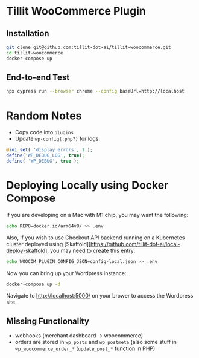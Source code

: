 # Tillit WooCommerce Plugin

## Installation

```bash
git clone git@github.com:tillit-dot-ai/tillit-woocommerce.git
cd tillit-woocommerce
docker-compose up
```

## End-to-end Test

```bash
npx cypress run --browser chrome --config baseUrl=http://localhost
```

# Random Notes

* Copy code into `plugins`
* Update `wp-config(.php?)` for logs:

```php
@ini_set( 'display_errors', 1 );
define('WP_DEBUG_LOG', true);
define( 'WP_DEBUG', true );
```

# Deploying Locally using Docker Compose

If you are developing on a Mac with M1 chip, you may want the following:

```bash
echo REPO=docker.io/arm64v8/ >> .env
```

Also, if you wish to use Checkout API backend running on a Kubernetes cluster deployed using [Skaffold][https://github.com/tillit-dot-ai/local-deploy-skaffold], you may need to create this entry:

```bash
echo WOOCOM_PLUGIN_CONFIG_JSON=config-local.json >> .env
```

Now you can bring up your Wordpress instance:

```bash
docker-compose up -d
```

Navigate to <http://localhost:5000/> on your brower to access the Wordpress site.

## Missing Functionality

* webhooks (merchant dashboard -> woocommerce)
* orders are stored in `wp_posts` and `wp_postmeta` (also some stuff in `wp_woocommerce_order_*` (`update_post_*` function in PHP)
